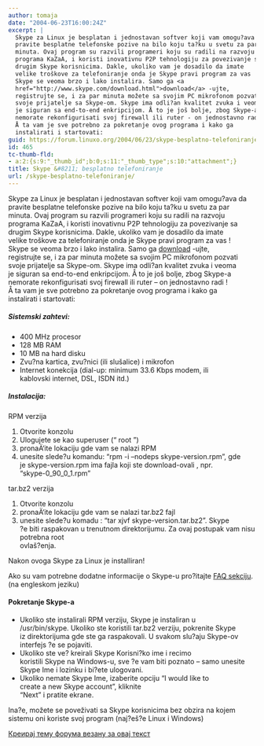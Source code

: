 ```yaml
---
author: tomaja
date: "2004-06-23T16:00:24Z"
excerpt: |
  Skype za Linux je besplatan i jednostavan softver koji vam omogu?ava da
  pravite besplatne telefonske pozive na bilo koju ta?ku u svetu za par
  minuta. Ovaj program su razvili programeri koju su radili na razvoju
  programa KaZaA, i koristi inovativnu P2P tehnologiju za povezivanje sa
  drugim Skype korisnicima. Dakle, ukoliko vam je dosadilo da imate
  velike troškove za telefoniranje onda je Skype pravi program za vas !<br>
  Skype se veoma brzo i lako instalira. Samo ga <a
  href="http://www.skype.com/download.html">download</a> -ujte,
  registrujte se, i za par minuta možete sa svojim PC mikrofonom pozvati
  svoje prijatelje sa Skype-om. Skype ima odli?an kvalitet zvuka i veoma
  je siguran sa end-to-end enkripcijom. Å to je još bolje, zbog Skype-a
  nemorate rekonfigurisati svoj firewall ili ruter - on jednostavno radi !<br>
  Å ta vam je sve potrebno za pokretanje ovog programa i kako ga
  instalirati i startovati:
guid: https://forum.linuxo.org/2004/06/23/skype-besplatno-telefoniranje/
id: 465
tc-thumb-fld:
- a:2:{s:9:"_thumb_id";b:0;s:11:"_thumb_type";s:10:"attachment";}
title: Skype &#8211; besplatno telefoniranje
url: /skype-besplatno-telefoniranje/
---
```

Skype za Linux je besplatan i jednostavan softver koji vam omogu?ava da  
pravite besplatne telefonske pozive na bilo koju ta?ku u svetu za par  
minuta. Ovaj program su razvili programeri koju su radili na razvoju  
programa KaZaA, i koristi inovativnu P2P tehnologiju za povezivanje sa  
drugim Skype korisnicima. Dakle, ukoliko vam je dosadilo da imate  
velike troškove za telefoniranje onda je Skype pravi program za vas !  
Skype se veoma brzo i lako instalira. Samo ga [download](http://www.skype.com/download.html) -ujte,  
registrujte se, i za par minuta možete sa svojim PC mikrofonom pozvati  
svoje prijatelje sa Skype-om. Skype ima odli?an kvalitet zvuka i veoma  
je siguran sa end-to-end enkripcijom. Å to je još bolje, zbog Skype-a  
nemorate rekonfigurisati svoj firewall ili ruter &#8211; on jednostavno radi !  
Å ta vam je sve potrebno za pokretanje ovog programa i kako ga  
instalirati i startovati:<!--break-->

##### Sistemski zahtevi:

  * 400 MHz procesor 
  * 128 MB RAM 
  * 10 MB na hard disku 
  * Zvu?na kartica, zvu?nici (ili slušalice) i mikrofon 
  * Internet konekcija (dial-up: minimum 33.6 Kbps modem, ili  
    kablovski internet, DSL, ISDN itd.) 

##### Instalacija:

RPM verzija

  1. Otvorite konzolu
  2. Ulogujete se kao superuser (&#8220; root &#8221;)
  3. pronaÄ‘ite lokaciju gde vam se nalazi RPM
  4. unesite slede?u komandu: &#8220;rpm -i &#8211;nodeps skype-version.rpm&#8221;, gde  
    je skype-version.rpm ima fajla koji ste download-ovali , npr.  
    &#8220;skype-0\_90\_0_1.rpm&#8221;

tar.bz2 verzija

  1. Otvorite konzolu
  2. pronaÄ‘ite lokaciju gde vam se nalazi tar.bz2 fajl
  3. unesite slede?u komadu : &#8220;tar xjvf skype-version.tar.bz2&#8221;. Skype  
    ?e biti raspakovan u trenutnom direktorijumu. Za ovaj postupak vam nisu  
    potrebna root  
    ovlaš?enja.

Nakon ovoga Skype za Linux je installiran!

Ako su vam potrebne dodatne informacije o Skype-u pro?itajte [FAQ sekciju](http://www.skype.com/help_linux_faq.html).  
(na engleskom jeziku) </p> 

#### Pokretanje Skype-a

  * Ukoliko ste instalirali RPM verziju, Skype je instaliran u  
    /usr/bin/skype. Ukoliko ste koristili tar.bz2 verziju, pokrenite Skype  
    iz direktorijuma gde ste ga raspakovali. U svakom slu?aju Skype-ov  
    interfejs ?e se pojaviti.
  * Ukoliko ste ve? kreirali Skype Korisni?ko ime i recimo  
    koristili Skype na Windows-u, sve ?e vam biti poznato &#8211; samo unesite  
    Skype Ime i lozinku i bi?ete ulogovani.
  * Ukoliko nemate Skype Ime, izaberite opciju &#8220;I would like to  
    create a new Skype account&#8221;, kliknite  
    &#8220;Next&#8221; i pratite ekrane.

Ina?e, možete se poveživati sa Skype korisnicima bez obzira na kojem  
sistemu oni koriste svoj program (naj?eš?e Linux i Windows)

[Креирај тему форума везану за овај текст](https://linuxo.org/nova-tema-na-forumu/?se_pid=465)